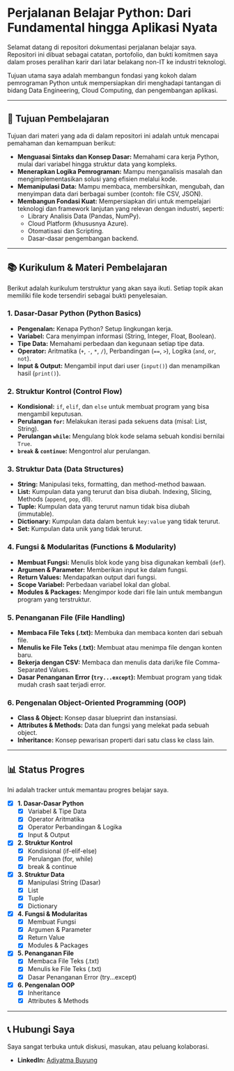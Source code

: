 # Perjalanan Belajar Python: Dari Fundamental hingga Aplikasi Nyata

Selamat datang di repositori dokumentasi perjalanan belajar saya. Repositori ini dibuat sebagai catatan, portofolio, dan bukti komitmen saya dalam proses peralihan karir dari latar belakang non-IT ke industri teknologi.

Tujuan utama saya adalah membangun fondasi yang kokoh dalam pemrograman Python untuk mempersiapkan diri menghadapi tantangan di bidang Data Engineering, Cloud Computing, dan pengembangan aplikasi.

---

## 🎯 Tujuan Pembelajaran

Tujuan dari materi yang ada di dalam repositori ini adalah untuk mencapai pemahaman dan kemampuan berikut:

-   **Menguasai Sintaks dan Konsep Dasar:** Memahami cara kerja Python, mulai dari variabel hingga struktur data yang kompleks.
-   **Menerapkan Logika Pemrograman:** Mampu menganalisis masalah dan mengimplementasikan solusi yang efisien melalui kode.
-   **Memanipulasi Data:** Mampu membaca, membersihkan, mengubah, dan menyimpan data dari berbagai sumber (contoh: file CSV, JSON).
-   **Membangun Fondasi Kuat:** Mempersiapkan diri untuk mempelajari teknologi dan framework lanjutan yang relevan dengan industri, seperti:
    -   Library Analisis Data (Pandas, NumPy).
    -   Cloud Platform (khususnya Azure).
    -   Otomatisasi dan Scripting.
    -   Dasar-dasar pengembangan backend.

---

## 📚 Kurikulum & Materi Pembelajaran

Berikut adalah kurikulum terstruktur yang akan saya ikuti. Setiap topik akan memiliki file kode tersendiri sebagai bukti penyelesaian.

### 1. Dasar-Dasar Python (Python Basics)
-   **Pengenalan:** Kenapa Python? Setup lingkungan kerja.
-   **Variabel:** Cara menyimpan informasi (String, Integer, Float, Boolean).
-   **Tipe Data:** Memahami perbedaan dan kegunaan setiap tipe data.
-   **Operator:** Aritmatika (`+`, `-`, `*`, `/`), Perbandingan (`==`, `>`), Logika (`and`, `or`, `not`).
-   **Input & Output:** Mengambil input dari user (`input()`) dan menampilkan hasil (`print()`).

### 2. Struktur Kontrol (Control Flow)
-   **Kondisional:** `if`, `elif`, dan `else` untuk membuat program yang bisa mengambil keputusan.
-   **Perulangan `for`:** Melakukan iterasi pada sekuens data (misal: List, String).
-   **Perulangan `while`:** Mengulang blok kode selama sebuah kondisi bernilai `True`.
-   **`break` & `continue`:** Mengontrol alur perulangan.

### 3. Struktur Data (Data Structures)
-   **String:** Manipulasi teks, formatting, dan method-method bawaan.
-   **List:** Kumpulan data yang terurut dan bisa diubah. Indexing, Slicing, Methods (`append`, `pop`, dll).
-   **Tuple:** Kumpulan data yang terurut namun tidak bisa diubah (immutable).
-   **Dictionary:** Kumpulan data dalam bentuk `key:value` yang tidak terurut.
-   **Set:** Kumpulan data unik yang tidak terurut.

### 4. Fungsi & Modularitas (Functions & Modularity)
-   **Membuat Fungsi:** Menulis blok kode yang bisa digunakan kembali (`def`).
-   **Argumen & Parameter:** Memberikan input ke dalam fungsi.
-   **Return Values:** Mendapatkan output dari fungsi.
-   **Scope Variabel:** Perbedaan variabel lokal dan global.
-   **Modules & Packages:** Mengimpor kode dari file lain untuk membangun program yang terstruktur.

### 5. Penanganan File (File Handling)
-   **Membaca File Teks (.txt):** Membuka dan membaca konten dari sebuah file.
-   **Menulis ke File Teks (.txt):** Membuat atau menimpa file dengan konten baru.
-   **Bekerja dengan CSV:** Membaca dan menulis data dari/ke file Comma-Separated Values.
-   **Dasar Penanganan Error (`try...except`):** Membuat program yang tidak mudah crash saat terjadi error.

### 6. Pengenalan Object-Oriented Programming (OOP)
-   **Class & Object:** Konsep dasar blueprint dan instansiasi.
-   **Attributes & Methods:** Data dan fungsi yang melekat pada sebuah object.
-   **Inheritance:** Konsep pewarisan properti dari satu class ke class lain.

---

## 📊 Status Progres

Ini adalah tracker untuk memantau progres belajar saya.

-   [x] **1. Dasar-Dasar Python**
    -   [x] Variabel & Tipe Data
    -   [x] Operator Aritmatika
    -   [x] Operator Perbandingan & Logika
    -   [x] Input & Output
-   [x] **2. Struktur Kontrol**
    -   [x] Kondisional (if-elif-else)
    -   [x] Perulangan (for, while)
    -   [x] break & continue
-   [x] **3. Struktur Data**
    -   [x] Manipulasi String (Dasar)
    -   [x] List
    -   [x] Tuple
    -   [x] Dictionary
-   [x] **4. Fungsi & Modularitas**
    - [x] Membuat Fungsi
    - [x] Argumen & Parameter
    - [x] Return Value
    - [x] Modules & Packages 
-   [x] **5. Penanganan File**
    - [x] Membaca File Teks (.txt)
    - [x] Menulis ke File Teks (.txt)
    - [x] Dasar Penanganan Error (try...except)
-   [x] **6. Pengenalan OOP**
    - [x] Inheritance
    - [x] Attributes & Methods

---

## 📞 Hubungi Saya

Saya sangat terbuka untuk diskusi, masukan, atau peluang kolaborasi.

-   **LinkedIn:** [Adiyatma Buyung](https://www.linkedin.com/in/adiyatma-buyung/)
